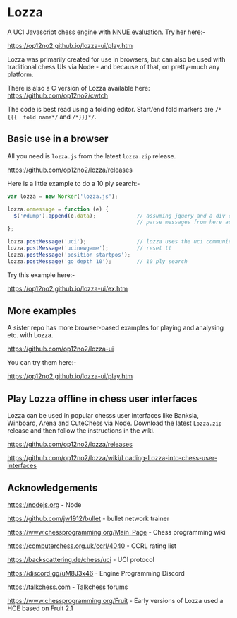 # Lozza

A UCI Javascript chess engine with [NNUE evaluation](https://github.com/op12no2/lozza/wiki/Lozza's-net). Try her here:-

https://op12no2.github.io/lozza-ui/play.htm

Lozza was primarily created for use in browsers, but can also be used with traditional chess UIs via Node - and because of that, on pretty-much any platform. 

There is also a C version of Lozza available here: https://github.com/op12no2/cwtch

The code is best read using a folding editor. Start/end fold markers are ```/*{{{  fold name*/``` and ```/*}}}*/```.

## Basic use in a browser

All you need is ```lozza.js``` from the latest ```lozza.zip``` release.  

https://github.com/op12no2/lozza/releases

Here is a little example to do a 10 ply search:-

```Javascript
var lozza = new Worker('lozza.js');      

lozza.onmessage = function (e) {
  $('#dump').append(e.data);             // assuming jquery and a div called #dump
                                         // parse messages from here as required
};

lozza.postMessage('uci');                // lozza uses the uci communication protocol
lozza.postMessage('ucinewgame');         // reset tt
lozza.postMessage('position startpos');
lozza.postMessage('go depth 10');        // 10 ply search
```

Try this example here:-

https://op12no2.github.io/lozza-ui/ex.htm

## More examples

A sister repo has more browser-based examples for playing and analysing etc. with Lozza.

https://github.com/op12no2/lozza-ui

You can try them here:-

https://op12no2.github.io/lozza-ui/play.htm

## Play Lozza offline in chess user interfaces

Lozza can be used in popular chesss user interfaces like Banksia, Winboard, Arena and CuteChess via Node. Download the latest ```Lozza.zip``` release and then follow the instructions in the wiki.   

https://github.com/op12no2/lozza/releases

https://github.com/op12no2/lozza/wiki/Loading-Lozza-into-chess-user-interfaces

## Acknowledgements

https://nodejs.org - Node

https://github.com/jw1912/bullet - bullet network trainer

https://www.chessprogramming.org/Main_Page - Chess programming wiki

https://computerchess.org.uk/ccrl/4040 - CCRL rating list

https://backscattering.de/chess/uci - UCI protocol

https://discord.gg/uM8J3x46 - Engine Programming Discord

https://talkchess.com - Talkchess forums

https://www.chessprogramming.org/Fruit - Early versions of Lozza used a HCE based on Fruit 2.1





